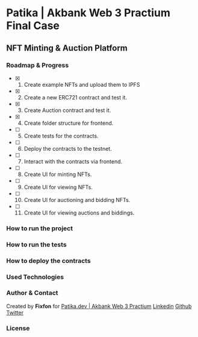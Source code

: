 # Patika | Akbank Web 3 Practium Final Case

## NFT Minting & Auction Platform

### Roadmap & Progress

- [x] 1. Create example NFTs and upload them to IPFS
- [x] 2. Create a new ERC721 contract and test it.
- [x] 3. Create Auction contract and test it.
- [x] 4. Create folder structure for frontend.
- [ ] 5. Create tests for the contracts.
- [ ] 6. Deploy the contracts to the testnet.
- [ ] 7. Interact with the contracts via frontend.
- [ ] 8. Create UI for minting NFTs.
- [ ] 9. Create UI for viewing NFTs.
- [ ] 10. Create UI for auctioning and bidding NFTs.
- [ ] 11. Create UI for viewing auctions and biddings.

### How to run the project

### How to run the tests

### How to deploy the contracts

### Used Technologies

### Author & Contact

Created by **Fixfon** for [Patika.dev | Akbank Web 3 Practium](https://patika.dev/)
[Linkedin](https://www.linkedin.com/in/tmcinmt/)
[Github](https://github.com/fixfon)
[Twitter](https://twitter.com/fixfondev)

### License
